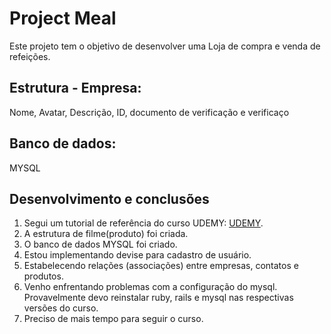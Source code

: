# Project Meal

Este projeto tem o objetivo de desenvolver uma Loja de compra e venda de refeições.

## Estrutura - Empresa:
Nome, Avatar, Descrição, ID, documento de verificação e verificaço

## Banco de dados:
MYSQL

## Desenvolvimento e conclusões
1) Segui um tutorial de referência do curso UDEMY: [UDEMY](https://www.udemy.com/course/learn-how-to-build-a-ruby-on-rails-marketplace-from-scratch/).
2) A estrutura de filme(produto) foi criada. 
3) O banco de dados MYSQL foi criado. 
4) Estou implementando devise para cadastro de usuário.
5) Estabelecendo relações (associações) entre empresas, contatos e produtos. 
6) Venho enfrentando problemas com a configuração do mysql. Provavelmente devo reinstalar ruby, rails e mysql nas respectivas versões do curso.
7) Preciso de mais tempo para seguir o curso.
























